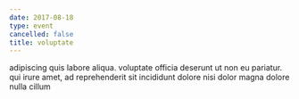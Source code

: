 ```yaml
---
date: 2017-08-18
type: event
cancelled: false
title: voluptate
---
```

adipiscing quis labore aliqua. voluptate officia deserunt ut non eu pariatur. qui irure amet, ad reprehenderit sit incididunt dolore nisi dolor magna dolore nulla cillum